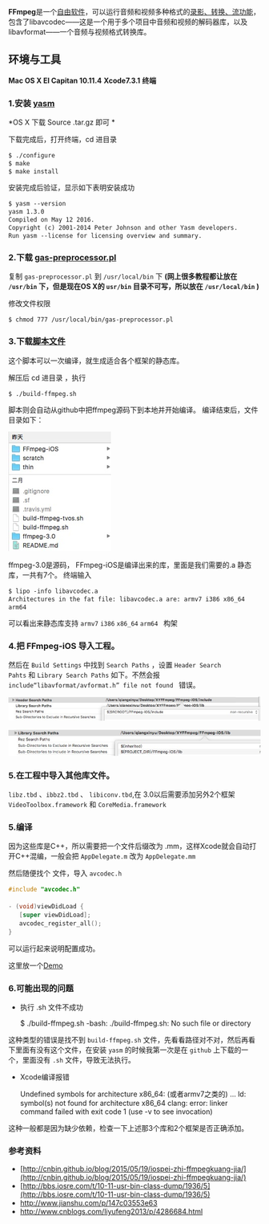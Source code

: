 **FFmpeg**是一个[自由软件](https://zh.wikipedia.org/wiki/%E8%87%AA%E7%94%B1%E8%BB%9F%E9%AB%94)，可以运行音频和视频多种格式的[录影、转换、流功能](http://ffmpeg.org/ffmpeg.html)，包含了libavcodec——这是一个用于多个项目中音频和视频的解码器库，以及libavformat——一个音频与视频格式转换库。

## 环境与工具
**Mac OS X EI Capitan 10.11.4**
**Xcode7.3.1**
**终端**



### 1.安装 [yasm](http://yasm.tortall.net/releases/Release1.3.0.html)

*OS X 下载 Source .tar.gz 即可 *

下载完成后，打开终端，cd 进目录

    $ ./configure
    $ make
    $ make install

安装完成后验证，显示如下表明安装成功

    $ yasm --version
    yasm 1.3.0
    Compiled on May 12 2016.
    Copyright (c) 2001-2014 Peter Johnson and other Yasm developers.
    Run yasm --license for licensing overview and summary.



### 2.下载 [gas-preprocessor.pl](https://github.com/libav/gas-preprocessor)

复制 `gas-preprocessor.pl` 到 `/usr/local/bin` 下 **(网上很多教程都让放在 `/usr/bin` 下，但是现在OS X的 `usr/bin` 目录不可写，所以放在 `/usr/local/bin` )**

修改文件权限 

    $ chmod 777 /usr/local/bin/gas-preprocessor.pl


### 3.下载[脚本文件](https://github.com/kewlbear/FFmpeg-iOS-build-script)

这个脚本可以一次编译，就生成适合各个框架的静态库。

解压后 cd 进目录 ，执行

    $ ./build-ffmpeg.sh

脚本则会自动从github中把ffmpeg源码下到本地并开始编译。 编译结束后，文件目录如下：

![SettingFFmpeg](https://github.com/qiangxinyu/blogImages/blob/master/SettingFFmpeg/SettingFFmpeg_list.png?raw=true)

ffmpeg-3.0是源码， FFmpeg-iOS是编译出来的库，里面是我们需要的.a 静态库，一共有7个。 终端输入

    $ lipo -info libavcodec.a 
    Architectures in the fat file: libavcodec.a are: armv7 i386 x86_64 arm64 

可以看出来静态库支持 `armv7`  `i386`  `x86_64`  `arm64 ` 构架

### 4.把 FFmpeg-iOS 导入工程。

然后在 `Build Settings` 中找到 `Search Paths` ，设置 `Header Search Pahts` 和 `Library Search Paths` 如下。不然会报 `include“libavformat/avformat.h” file not found ` 错误。

![SettingFFmpeg_header](https://github.com/qiangxinyu/blogImages/blob/master/SettingFFmpeg/SettingFFmpeg_header.png?raw=true)

![SettingFFmpeg_library](https://github.com/qiangxinyu/blogImages/blob/master/SettingFFmpeg/SettingFFmpeg_library.png?raw=true)

### 5.在工程中导入其他库文件。

`libz.tbd` 、`ibbz2.tbd` 、 `libiconv.tbd`,在 3.0以后需要添加另外2个框架 `VideoToolbox.framework` 和 `CoreMedia.framework`


### 5.编译

因为这些库是C++，所以需要把一个文件后缀改为 .mm，这样Xcode就会自动打开C++混编，一般会把  `AppDelegate.m` 改为 `AppDelegate.mm` 

然后随便找个 文件，导入 `avcodec.h`

```objectivec
#include "avcodec.h"

- (void)viewDidLoad {
   [super viewDidLoad];    
   avcodec_register_all();
}
```

可以运行起来说明配置成功。


这里放一个[Demo](https://github.com/qiangxinyu/XYFFmpeg)


### 6.可能出现的问题


*   执行 .sh 文件不成功


    $ ./build-ffmpeg.sh
    -bash: ./build-ffmpeg.sh: No such file or directory


这种类型的错误是找不到 `build-ffmpeg.sh` 文件，先看看路径对不对，然后再看下里面有没有这个文件，在安装 `yasm` 的时候我第一次是在 `github` 上下载的一个，里面没有 `.sh` 文件，导致无法执行。

*  Xcode编译报错


    Undefined symbols for architecture x86_64: (或者armv7之类的)
    ...
    ld: symbol(s) not found for architecture x86_64
    clang: error: linker command failed with exit code 1 (use -v to see invocation)


这种一般都是因为缺少依赖，检查一下上述那3个库和2个框架是否正确添加。


### 参考资料

* [http://cnbin.github.io/blog/2015/05/19/iospei-zhi-ffmpegkuang-jia/](http://cnbin.github.io/blog/2015/05/19/iospei-zhi-ffmpegkuang-jia/)
* [http://bbs.iosre.com/t/10-11-usr-bin-class-dump/1936/5](http://bbs.iosre.com/t/10-11-usr-bin-class-dump/1936/5)
* [http://www.jianshu.com/p/147c03553e63
](http://www.jianshu.com/p/147c03553e63
)
* [http://www.cnblogs.com/liyufeng2013/p/4286684.html
](http://www.cnblogs.com/liyufeng2013/p/4286684.html
)
